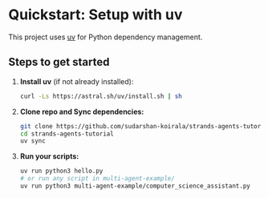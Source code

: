 # Quickstart: Setup with uv

This project uses [uv](https://github.com/astral-sh/uv) for Python dependency management.

## Steps to get started

1. **Install uv** (if not already installed):
	```sh
	curl -Ls https://astral.sh/uv/install.sh | sh
	```

2. **Clone repo and Sync dependencies:**
	```sh
    git clone https://github.com/sudarshan-koirala/strands-agents-tutorial.git
    cd strands-agents-tutorial
	uv sync
	```

3. **Run your scripts:**
	```sh
	uv run python3 hello.py
	# or run any script in multi-agent-example/
	uv run python3 multi-agent-example/computer_science_assistant.py
	```

